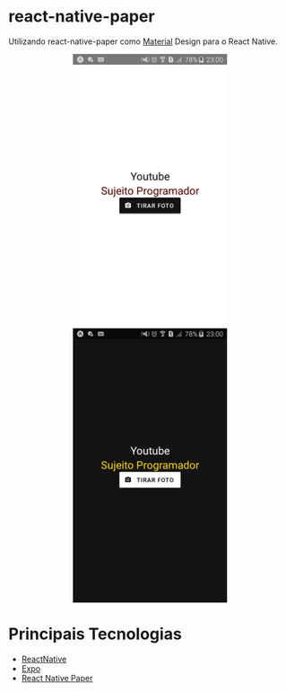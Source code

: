 # react-native-paper
Utilizando react-native-paper como [Material](https://material.io/design) Design para o React Native.

<p align="center">
  <img align="center" src=".github/Paper Light.png" alt="Paper Light" width="275" border="0">
  <img align="center" src=".github/Paper Dark.png" alt="Paper Dark" width="275" border="0">
</p>

# Principais Tecnologias
 - [ReactNative](https://reactnative.dev/)
 - [Expo](https://docs.expo.io/)
 - [React Native Paper](https://callstack.github.io/react-native-paper/)